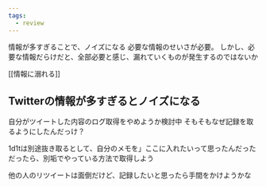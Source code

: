 ```yaml
---
tags:
  - review
---
```


情報が多すぎることで、ノイズになる
必要な情報のせいさが必要。
しかし、必要な情報だらけだと、全部必要と感じ、漏れていくものが発生するのではないか

[[情報に溺れる]]




Twitterの情報が多すぎるとノイズになる
---
自分がツイートした内容のログ取得をやめようか検討中
そもそもなぜ記録を取るようにしたんだっけ？

1d1tは別途抜き取るとして、自分のメモを」ここに入れたいって思ったんだった
だったら、別垢でやっている方法で取得しよう

他の人のリツイートは面倒だけど、記録したいと思ったら手間をかけようかな